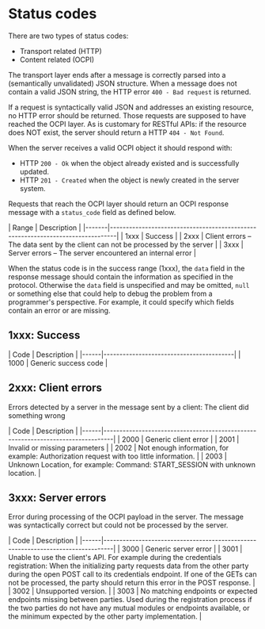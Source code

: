 # Status codes

There are two types of status codes:
- Transport related (HTTP)
- Content related (OCPI)

The transport layer ends after a message is correctly parsed into a (semantically unvalidated) JSON structure. 
When a message does not contain a valid JSON string, the HTTP error `400 - Bad request` is returned.

If a request is syntactically valid JSON and addresses an existing resource, no HTTP error should be returned. 
Those requests are supposed to have reached the OCPI layer. As is customary for RESTful APIs: 
if the resource does NOT exist, the server should return a HTTP `404 - Not Found`.

When the server receives a valid OCPI object it should respond with:

- HTTP `200 - Ok` when the object already existed and is successfully updated.
- HTTP `201 - Created` when the object is newly created in the server system.

Requests that reach the OCPI layer should return an OCPI response message with a `status_code` field as defined below.

<div><!-- ---------------------------------------------------------------------------- --></div>
| Range | Description                                                                    |
|-------|--------------------------------------------------------------------------------|
| 1xxx  | Success                                                                        |
| 2xxx  | Client errors – The data sent by the client can not be processed by the server |
| 3xxx  | Server errors – The server encountered an internal error                       |
<div><!-- ---------------------------------------------------------------------------- --></div>

When the status code is in the success range (1xxx), the `data` field in the response message should contain the information as specified in the protocol. Otherwise the `data` field is unspecified and may be omitted, `null` or something else that could help to debug the problem from a programmer's perspective. For example, it could specify which fields contain an error or are missing.


## 1xxx: Success

<div><!-- ---------------------------------------------------------------------------- --></div>
| Code | Description                             |
|------|-----------------------------------------|
| 1000 | Generic success code                    |
<div><!-- ---------------------------------------------------------------------------- --></div>


## 2xxx: Client errors

Errors detected by a server in the message sent by a client: The client did something wrong

<div><!-- ---------------------------------------------------------------------------- --></div>
| Code | Description                                                                     |
|------|---------------------------------------------------------------------------------|
| 2000 | Generic client error                    |
| 2001 | Invalid or missing parameters           |
| 2002 | Not enough information, for example: Authorization request with too little information. |
| 2003 | Unknown Location, for example: Command: START_SESSION with unknown location. |
<div><!-- ---------------------------------------------------------------------------- --></div>


## 3xxx: Server errors

Error during processing of the OCPI payload in the server. The message was syntactically correct but could not be processed by the server.

<div><!-- ---------------------------------------------------------------------------- --></div>
| Code | Description                                                                     |
|------|---------------------------------------------------------------------------------|
| 3000 | Generic server error                                                       |
| 3001 | Unable to use the client's API. For example during the credentials registration: When the initializing party requests data from the other party during the open POST call to its credentials endpoint. If one of the GETs can not be processed, the party should return this error in the POST response. |
| 3002 | Unsupported version.                                                       |
| 3003 | No matching endpoints or expected endpoints missing between parties. Used during the registration process if the two parties do not have any mutual modules or endpoints available, or the minimum expected by the other party implementation. |
<div><!-- ---------------------------------------------------------------------------- --></div>
